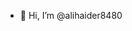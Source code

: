- 👋 Hi, I’m @alihaider8480

<!---
Hi I'm Java Developer. And Currently Working On Teresol PVT As a Software Design Engineer.
Skills

Java Core,
OOP Concept
Spring FrameWork
Quarkus
Hibernate
Reactive Programming
Mutiny RedHat
ORM
MAVEN Tool
Html
Css 5
JavaScript
Vue.Js
JspAndServilet
SQL
MYSQL

--->
